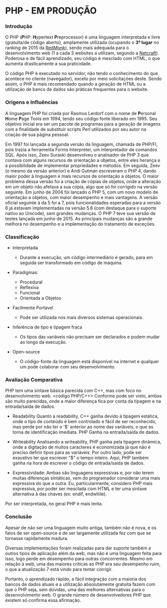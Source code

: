 
# PHP - EM PRODUÇÃO

### Introdução

O PHP (**P**HP: **H**ypertext **P**reprocessor) é uma linguagem interpretada e livre (gratuita/de código aberto), 
amplamente utilizada (ocupando o __3º lugar__ no ranking de 2015 da [RedMonk](http://redmonk.com/sogrady/2015/01/14/language-rankings-1-15/)), sendo 
mais adequada para o desenvolvimento web (1 a cada 3 websites a utilizam, segundo a [Netcraft](http://php.net/usage.php)).
Poderosa e de fácil aprendizado, seu código é mesclado com HTML, o que aumenta drasticamente a sua praticidade.

O código PHP é executado no servidor, não tendo o conhecimento do que acontece no cliente (navegador), exceto por meio solicitações deste. Sendo assim, o PHP é mais recomendado quando a geração de HTML ou a utilização de banco de dados são práticas frequentes para o website.

### Origens e Influências

A linguagem PHP foi criada por Rasmus Lerdorf com o nome de **P**ersonal **H**ome **P**age Tools em 1994, tendo seu código fonte liberado em 1995. Seu objetivo inicial era ser um pacote de programas para a geração de imagens com a finalidade de substituir scripts Perl utilizados por seu autor na criação de sua página pessoal.

Em 1997 foi lançada a segunda versão da linguagem, chamada de PHP/FI, pois trazia a ferramenta Forms Interpreter, um interpretador de comandos SQL. Após isso, Zeev Suraski desenvolveu o analisador de PHP 3 que contava com alguns recursos de orientação a objetos, entre eles herança e a possibilidade de implementar propriedades e métodos. Em seguida, Zeev (o mesmo da versão anterior) e Andi Gutman escreveram o PHP 4, dando maior poder à linguagem e mais recursos de orientação a objetos. O maior problema dessa versão foi a criação de cópias de objetos, onde a alteração em um objeto não afetava a sua cópia, algo que só foi corrigido na versão seguinte. Em junho de 2004 foi lançado o PHP 5, com um novo modelo de orientação a objetos, com maior desempenho e mais vantagens.
A versão oficial seguinte à da 5 foi a 7, pois funcionalidades esperadas para a versão 6 já estavam implementadas na versão 5.6 (com destaque para o suporte nativo ao Unicode), sem grandes mudanças. O PHP 7 teve sua versão de testes lançada em junho de 2015. As principais mudanças são a grande melhora no desempenho e a implementação do tratamento de exceções.


### Classificação

- Interpretada
	- Durante a execução, um código intermediário é gerado, para em seguida ser transformado em código de máquina.
- Paradigmas: 
	- Procedural
	- Reflexiva
	- Funcional
	- Orientada a Objetos

- Facilmente Portável
	- Pode ser utilizada nos mais diversos sistemas operacionais.
- Inferência de tipo e tipagem fraca
	- Os tipos das variáveis não precisam ser declarados e podem mudar ao longo da execução.
- Open-source
	- O código-fonte da linguagem está disponível na internet e qualquer um pode colaborar com seu desenvolvimento.


### Avaliação Comparativa
PHP tem uma sintaxe básica parecida com C++, mas com foco no desenvolvimento web. 
<código PHP/C++>
Conforme pode ser visto, ambas são muito parecidas, onde a maior diferença fica por conta da tipagem e na entrada/saída de dados.

- Readability
Quanto a readability, C++ ganha devido à tipagem estática, onde o tipo de conteúdo é bem controlado e fácil de ser reconhecido, mas perde por não ter o '$' anterior ao nome das variáveis, o que as torna de identificação imediata. PHP Ganha na entrada/saída de dados.

- Writeability
  Analisando a writeability, PHP ganha pela tipagem dinâmica, onde a digitação de muitos caracteres é economizada já que não é preciso definir tipos para as variáveis. Por outro lado, pode ser exaustivo ter que escrever "$" o tempo inteiro. Aqui, PHP também ganha na hora de escrever o código de entrada/saída de dados.

- Expressividade:
  Ambas são linguagens expressivas e, por não terem muitas diferenças sintáticas, vem do programador considerar uma mais expressiva do que a outra. Eu, particularmente, considero PHP mais expressiva, por poder ser mesclada com HTML e ter uma sintaxe alternativa à das chaves (ex: endif, endwhile).

Por ser interpretada, no geral PHP é mais lenta. 

### Conclusão

Apesar de não ser uma linguagem muito antiga, também não é nova, e os fatos de ser open-source e de ser largamente utilizada fez com que se tornasse rapidamente
madura.

Diversas implementações foram realizadas para dar suporte também a outros tipos de aplicação além da web, mas não é uma linguagem feita para isso, logo perde em
desempenho para outras concorrentes. Mesmo em relação à web, uma das maiores críticas ao PHP era seu desempenho ruim, o que a atualização 7 está vindo para tentar
corrigir.

Portanto, o aprendizado rápido, a fácil integração com a maioria dos bancos de dados atuais e a utilização absolutamente gratuita fazem com que o PHP seja, 
sem dúvidas, uma das melhores alternativas para o desenvolvimento web. O grande número de desenvolvedores PHP que existem só confirma essa afirmação.


